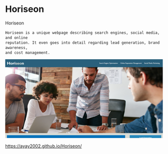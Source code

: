 # Horiseon

Horiseon

    Horiseon is a unique webpage describing search engines, social media, and online   
    reputation. It even goes into detail regarding lead generation, brand awareness, 
    and cost management.


![horiseon homepage](<Screenshot 2023-09-04 163526-1.png>)

https://ayay2002.github.io/Horiseon/
